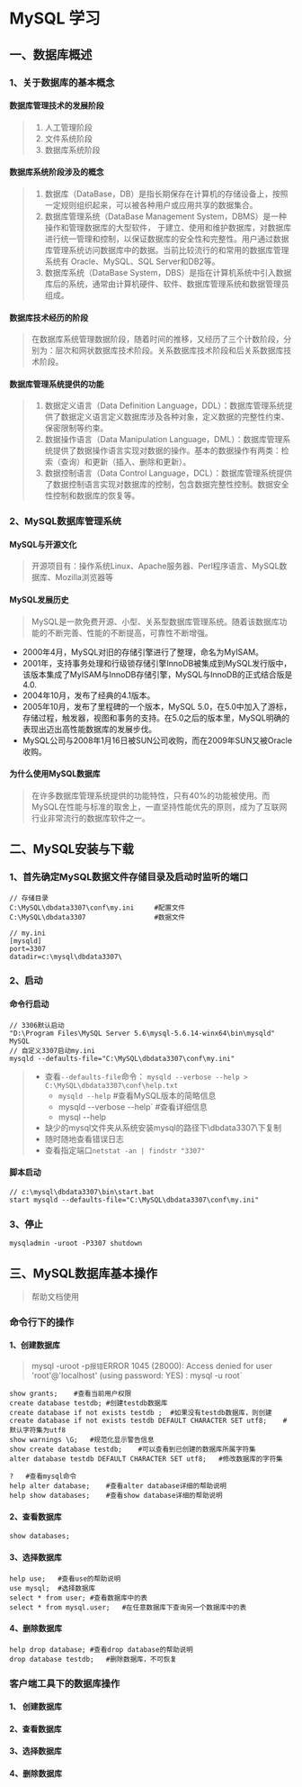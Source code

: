 # MySQL 学习

## 一、数据库概述

### 1、关于数据库的基本概念

#### 数据库管理技术的发展阶段

>1. 人工管理阶段
>2. 文件系统阶段
>3. 数据库系统阶段

#### 数据库系统阶段涉及的概念

> 1. 数据库（DataBase，DB）是指长期保存在计算机的存储设备上，按照一定规则组织起来，可以被各种用户或应用共享的数据集合。
> 2. 数据库管理系统（DataBase Management System，DBMS）是一种操作和管理数据库的大型软件， 于建立、使用和维护数据库，对数据库进行统一管理和控制，以保证数据库的安全性和完整性。用户通过数据库管理系统访问数据库中的数据。当前比较流行的和常用的数据库管理系统有 Oracle、MySQL、SQL Server和DB2等。
> 3. 数据库系统（DataBase System，DBS）是指在计算机系统中引入数据库后的系统，通常由计算机硬件、软件、数据库管理系统和数据管理员组成。

#### 数据库技术经历的阶段

> 在数据库系统管理数据阶段，随着时间的推移，又经历了三个计数阶段，分别为：层次和网状数据库技术阶段。关系数据库技术阶段和后关系数据库技术阶段。

#### 数据库管理系统提供的功能

>1. 数据定义语言（Data Definition Language，DDL）：数据库管理系统提供了数据定义语言定义数据库涉及各种对象，定义数据的完整性约束、保密限制等约束。
>2. 数据操作语言（Data Manipulation Language，DML）：数据库管理系统提供了数据操作语言实现对数据的操作。基本的数据操作有两类：检索（查询）和更新（插入、删除和更新）。
>3. 数据控制语言（Data Control Language，DCL）：数据库管理系统提供了数据控制语言实现对数据库的控制，包含数据完整性控制。数据安全性控制和数据库的恢复等。

### 2、MySQL数据库管理系统

#### MySQL与开源文化

> 开源项目有：操作系统Linux、Apache服务器、Perl程序语言、MySQL数据库、Mozilla浏览器等

#### MySQL发展历史

> MySQL是一款免费开源、小型、关系型数据库管理系统。随着该数据库功能的不断完善、性能的不断提高，可靠性不断增强。

- 2000年4月，MySQL对旧的存储引擎进行了整理，命名为MyISAM。
- 2001年，支持事务处理和行级锁存储引擎InnoDB被集成到MySQL发行版中，该版本集成了MyISAM与InnoDB存储引擎，MySQL与InnoDB的正式结合版是4.0.
- 2004年10月，发布了经典的4.1版本。
- 2005年10月，发布了里程碑的一个版本，MySQL 5.0，在5.0中加入了游标，存储过程，触发器，视图和事务的支持。在5.0之后的版本里，MySQL明确的表现出迈出高性能数据库的发展步伐。
- MySQL公司与2008年1月16日被SUN公司收购，而在2009年SUN又被Oracle收购。

#### 为什么使用MySQL数据库

> 在许多数据库管理系统提供的功能特性，只有40%的功能被使用。而MySQL在性能与标准的取舍上，一直坚持性能优先的原则，成为了互联网行业非常流行的数据库软件之一。

## 二、MySQL安装与下载

### 1、首先确定MySQL数据文件存储目录及启动时监听的端口

```
// 存储目录
C:\MySQL\dbdata3307\conf\my.ini		#配置文件
C:\MySQL\dbdata3307					#数据文件

// my.ini
[mysqld]
port=3307
datadir=c:\mysql\dbdata3307\
```

### 2、启动

#### 命令行启动

```
// 3306默认启动
"D:\Program Files\MySQL Server 5.6\mysql-5.6.14-winx64\bin\mysqld" MySQL
// 自定义3307启动my.ini
mysqld --defaults-file="C:\MySQL\dbdata3307\conf\my.ini"
```

> - 查看`--defaults-file`命令： `mysqld --verbose --help > C:\MySQL\dbdata3307\conf\help.txt`
>   - `mysqld --help`	#查看MySQL版本的简略信息
>   - mysqld --verbose --help`		#查看详细信息
>   - mysql --help
> - 缺少的mysql文件夹从系统安装mysql的路径下\dbdata3307\下复制
> - 随时随地查看错误日志
> - 查看指定端口`netstat -an | findstr "3307"`

#### 脚本启动

```
// c:\mysql\dbdata3307\bin\start.bat
start mysqld --defaults-file="C:\MySQL\dbdata3307\conf\my.ini"
```



### 3、停止

```
mysqladmin -uroot -P3307 shutdown
```

## 三、MySQL数据库基本操作

> 帮助文档使用

### 命令行下的操作

#### 1、创建数据库

> mysql -uroot -p`报错`ERROR 1045 (28000): Access denied for user 'root'@'localhost' (using password: YES)`：`mysql -u root`

```
show grants; 	#查看当前用户权限
create database testdb;	#创建testdb数据库
create database if not exists testdb ;	#如果没有testdb数据库，则创建
create database if not exists testdb DEFAULT CHARACTER SET utf8;	#默认字符集为utf8
show warnings \G;	#规范化显示警告信息
show create database testdb;	#可以查看到已创建的数据库所属字符集
alter database testdb DEFAULT CHARACTER SET utf8;	#修改数据库的字符集

?	#查看mysql命令
help alter database;	#查看alter database详细的帮助说明
help show databases;	#查看show database详细的帮助说明
```

####  2、查看数据库 

```
show databases;
```

#### 3、选择数据库

```
help use;	#查看use的帮助说明
use mysql;	#选择数据库
select * from user;	#查看数据库中的表
select * from mysql.user;	#在任意数据库下查询另一个数据库中的表
```

#### 4、删除数据库

```
help drop database;	#查看drop database的帮助说明
drop database testdb;	#删除数据库，不可恢复
```

### 客户端工具下的数据库操作

#### 1、 创建数据库

#### 2、查看数据库

#### 3、选择数据库

#### 4、删除数据库



















































